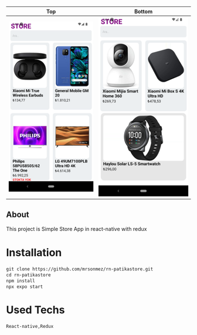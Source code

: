 | Top                          | Bottom                     |
| ---------------------------- | -------------------------- |
| ![top](./rn-patikastore.png) | ![bottom](./rn-bottom.png) |

## About

This project is Simple Store App in react-native with redux

# Installation

```git
git clone https://github.com/mrsonmez/rn-patikastore.git
cd rn-patikastore
npm install
npx expo start
```

# Used Techs

```
React-native,Redux
```
